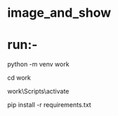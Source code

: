 # image_and_show

<h1>run:-</h1>
<p>python -m venv work </p>
<p>cd work</p>
<p>work\Scripts\activate</p>
<p>pip install -r requirements.txt</p>
